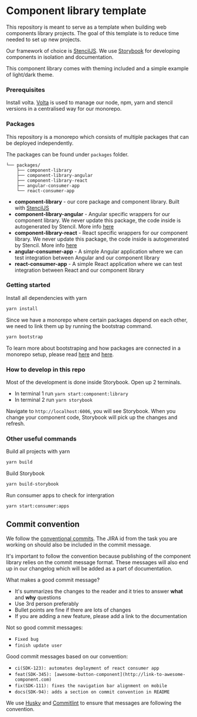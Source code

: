 # Component library template

This repository is meant to serve as a template when building web components library projects. The goal of this template
is to reduce time needed to set up new projects.

Our framework of choice is [StencilJS](https://stenciljs.com/).
We use [Storybook](https://storybook.js.org/) for developing components in isolation and documentation.

This component library comes with theming included and a simple example of light/dark theme.

### Prerequisites

Install volta. [Volta](https://volta.sh/) is used to manage our node, npm, yarn and stencil versions in a centralised way for our monorepo.

### Packages

This repository is a monorepo which consists of multiple packages that can be deployed independently.

The packages can be found under `packages` folder.
```
└── packages/
    ├── component-library
    ├── component-library-angular
    ├── component-library-react
    ├── angular-consumer-app
    └── react-consumer-app
```
- **component-library** - our core package and component library. Built with [StencilJS](https://stenciljs.com/)
- **component-library-angular** - Angular specific wrappers for our component library. We never update this package, the code inside is autogenerated by Stencil. More info [here](https://stenciljs.com/docs/overview)
- **component-library-react** - React specific wrappers for our component library. We never update this package, the code inside is autogenerated by Stencil. More info [here](https://stenciljs.com/docs/overview)
- **angular-consumer-app** - A simple Angular application where we can test integration between Angular and our component library
- **react-consumer-app** - A simple React application where we can test integration between React and our component library

### Getting started

Install all dependencies with yarn
```sh
yarn install
```

Since we have a monorepo where certain packages depend on each other, we need to link
them up by running the bootstrap command.

```sh
yarn bootstrap
```

To learn more about bootstraping and how packages are connected in a monorepo setup,
please read [here](https://lerna.js.org/docs/getting-started#bootstrapping-projects) and [here](https://lerna.js.org/docs/features/bootstrap).

### How to develop in this repo

Most of the development is done inside Storybook. Open up 2 terminals.

- In terminal 1 run `yarn start:component:library`
- In terminal 2 run `yarn storybook`

Navigate to `http://localhost:6006`, you will see Storybook. When you change your component code, Storybook will
pick up the changes and refresh.

### Other useful commands

Build all projects with yarn
```sh
yarn build
```

Build Storybook
```sh
yarn build-storybook
```

Run consumer apps to check for intergration
```sh
yarn start:consumer:apps
```

## Commit convention

We follow the [conventional commits](https://www.conventionalcommits.org/en/v1.0.0/).
The JIRA id from the task you are working on should also be included in the commit message.

It's important to follow the convention because publishing of the component library relies on the commit message format.
These messages will also end up in our changelog which will be added as a part of documentation.

What makes a good commit message?

- It's summarizes the changes to the reader and it tries to answer **what** and **why** questions
- Use 3rd person preferably
- Bullet points are fine if there are lots of changes
- If you are adding a new feature, please add a link to the documentation


Not so good commit messages:

- `Fixed bug`
- `finish update user`

Good commit messages based on our convention:

- `ci(SDK-123): automates deployment of react consumer app`
- `feat(SDK-345): [awesome-button-component](http://link-to-awesome-component.com)`
- `fix(SDK-111): fixes the navigation bar alignment on mobile`
- `docs(SDK-94): adds a section on commit convention in README`

We use [Husky](https://typicode.github.io/husky/#/) and [Commitlint](https://github.com/conventional-changelog/commitlint) to
ensure that messages are following the convention.
